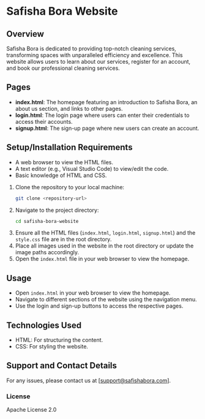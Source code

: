 # Safisha Bora Website

## Overview

Safisha Bora is dedicated to providing top-notch cleaning services, transforming spaces with unparalleled efficiency and excellence. This website allows users to learn about our services, register for an account, and book our professional cleaning services.

## Pages

- **index.html**: The homepage featuring an introduction to Safisha Bora, an about us section, and links to other pages.
- **login.html**: The login page where users can enter their credentials to access their accounts.
- **signup.html**: The sign-up page where new users can create an account.

## Setup/Installation Requirements

* A web browser to view the HTML files.
* A text editor (e.g., Visual Studio Code) to view/edit the code.
* Basic knowledge of HTML and CSS.

1. Clone the repository to your local machine:
    ```bash
    git clone <repository-url>
    ```
2. Navigate to the project directory:
    ```bash
    cd safisha-bora-website
    ```
3. Ensure all the HTML files (`index.html`, `login.html`, `signup.html`) and the `style.css` file are in the root directory.
4. Place all images used in the website in the root directory or update the image paths accordingly.
5. Open the `index.html` file in your web browser to view the homepage.

## Usage

- Open `index.html` in your web browser to view the homepage.
- Navigate to different sections of the website using the navigation menu.
- Use the login and sign-up buttons to access the respective pages.

## Technologies Used

- HTML: For structuring the content.
- CSS: For styling the website.

## Support and Contact Details

For any issues, please contact us at [support@safishabora.com].

### License

Apache License 2.0

